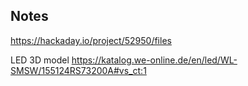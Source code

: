 ## Notes
https://hackaday.io/project/52950/files

LED 3D model https://katalog.we-online.de/en/led/WL-SMSW/155124RS73200A#vs_ct:1

